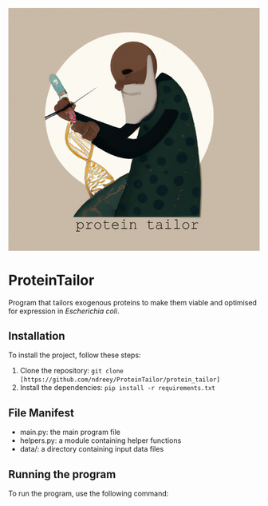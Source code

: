 
![Overview](ProteinTailor_title.png "Optional title")

# ProteinTailor

Program that tailors exogenous proteins to make them viable and optimised for expression in _Escherichia coli_.

## Installation

To install the project, follow these steps:

1. Clone the repository: `git clone [https://github.com/ndreey/ProteinTailor/protein_tailor]`
2. Install the dependencies: `pip install -r requirements.txt`

## File Manifest

- main.py: the main program file
- helpers.py: a module containing helper functions
- data/: a directory containing input data files

## Running the program

To run the program, use the following command:

